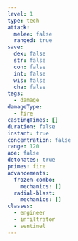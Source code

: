 ```yaml
---
level: 1
type: tech
attack:
  melee: false
  ranged: true
save:
  dex: false
  str: false
  con: false
  int: false
  wis: false
  cha: false
tags:
  - damage
damageType:
  - fire
castingTimes: []
duration: false
instant: true
concentration: false
range: 120
aoe: false
detonates: true
primes: fire
advancements:
  frozen-combo:
    mechanics: []
  radial-blast:
    mechanics: []
classes:
  - engineer
  - infiltrator
  - sentinel
---
```


